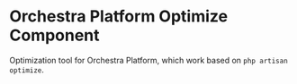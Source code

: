 Orchestra Platform Optimize Component
==============

Optimization tool for Orchestra Platform, which work based on `php artisan optimize`.
